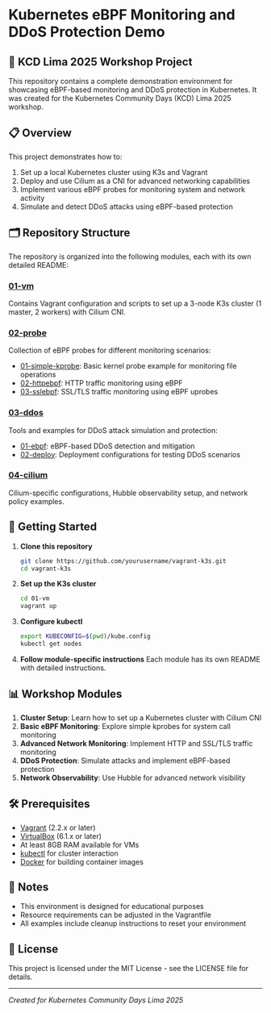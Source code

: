 # Kubernetes eBPF Monitoring and DDoS Protection Demo

## 🌟 KCD Lima 2025 Workshop Project

This repository contains a complete demonstration environment for showcasing eBPF-based monitoring and DDoS protection in Kubernetes. It was created for the Kubernetes Community Days (KCD) Lima 2025 workshop.

## 📋 Overview

This project demonstrates how to:

1. Set up a local Kubernetes cluster using K3s and Vagrant
2. Deploy and use Cilium as a CNI for advanced networking capabilities
3. Implement various eBPF probes for monitoring system and network activity
4. Simulate and detect DDoS attacks using eBPF-based protection

## 🗂️ Repository Structure

The repository is organized into the following modules, each with its own detailed README:

### [01-vm](./01-vm/)

Contains Vagrant configuration and scripts to set up a 3-node K3s cluster (1 master, 2 workers) with Cilium CNI.

### [02-probe](./02-probe/)

Collection of eBPF probes for different monitoring scenarios:

- [01-simple-kprobe](./02-probe/01-simple-kprobe/): Basic kernel probe example for monitoring file operations
- [02-httpebpf](./02-probe/02-httpebpf/): HTTP traffic monitoring using eBPF
- [03-sslebpf](./02-probe/03-sslebpf/): SSL/TLS traffic monitoring using eBPF uprobes

### [03-ddos](./03-ddos/)

Tools and examples for DDoS attack simulation and protection:

- [01-ebpf](./03-ddos/01-ebpf/): eBPF-based DDoS detection and mitigation
- [02-deploy](./03-ddos/02-deploy/): Deployment configurations for testing DDoS scenarios

### [04-cilium](./04-cilium/)

Cilium-specific configurations, Hubble observability setup, and network policy examples.

## 🚀 Getting Started

1. **Clone this repository**
   ```bash
   git clone https://github.com/yourusername/vagrant-k3s.git
   cd vagrant-k3s
   ```

2. **Set up the K3s cluster**
   ```bash
   cd 01-vm
   vagrant up
   ```

3. **Configure kubectl**
   ```bash
   export KUBECONFIG=$(pwd)/kube.config
   kubectl get nodes
   ```

4. **Follow module-specific instructions**
   Each module has its own README with detailed instructions.

## 📊 Workshop Modules

1. **Cluster Setup**: Learn how to set up a Kubernetes cluster with Cilium CNI
2. **Basic eBPF Monitoring**: Explore simple kprobes for system call monitoring
3. **Advanced Network Monitoring**: Implement HTTP and SSL/TLS traffic monitoring
4. **DDoS Protection**: Simulate attacks and implement eBPF-based protection
5. **Network Observability**: Use Hubble for advanced network visibility

## 🛠️ Prerequisites

- [Vagrant](https://www.vagrantup.com/downloads) (2.2.x or later)
- [VirtualBox](https://www.virtualbox.org/wiki/Downloads) (6.1.x or later)
- At least 8GB RAM available for VMs
- [kubectl](https://kubernetes.io/docs/tasks/tools/install-kubectl/) for cluster interaction
- [Docker](https://docs.docker.com/get-docker/) for building container images

## 📝 Notes

- This environment is designed for educational purposes
- Resource requirements can be adjusted in the Vagrantfile
- All examples include cleanup instructions to reset your environment

## 📄 License

This project is licensed under the MIT License - see the LICENSE file for details.

---

*Created for Kubernetes Community Days Lima 2025*